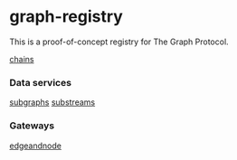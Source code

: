 # graph-registry

This is a proof-of-concept registry for The Graph Protocol.

[chains](/registry/chains/chains.json)

### Data services

[subgraphs](/registry/data-services/subgraphs.json)
[substreams](/registry/data-services/substreams.json)

### Gateways

[edgeandnode](/registry/gateways/edgeandnode.json)